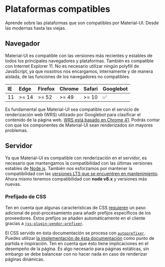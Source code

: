# Plataformas compatibles

<p class="description">Aprende sobre las plataformas que son compatibles por Material-UI. Desde las modernas hasta las viejas.</p>

## Navegador

Material-UI es compatible con las versiones más recientes y estables de todos los principales navegadores y plataformas. También es compatible con Internet Explorer 11. No es necesario utilizar ningún polyfill de JavaScript, ya que nosotros nos encargamos, internamente y de manera aislada, de las funciones de los navegadores no compatibles.

| IE  | Edge  | Firefox | Chrome | Safari | Googlebot |
| :-- | :---- | :------ | :----- | :----- | :-------- |
| 11  | >= 14 | >= 52   | >= 49  | >= 10  | ✅        |

Es fundamental que Material-UI sea compatible con el servicio de renderización web (WRS) utilizado por Googlebot para clasificar el contenido de la página web. [WRS está basado en Chrome 41](https://developers.google.com/search/docs/guides/rendering). Podrás contar con que los componentes de Material-UI sean renderizados sin mayores problemas.

## Servidor

Ya que Material-UI es compatible con renderización en el servidor, es necesario que mantengamos la compatibilidad con las últimas versiones estables de [Node.js](https://github.com/nodejs/node). También nos esforzamos por mantener la compatibilidad con las [versiones LTS que se encuentren en mantenimiento](https://github.com/nodejs/Release#lts-schedule1). Ahora mismo tenemos compatibilidad con **node v8.x** y versiones más nuevas.

### Prefijado de CSS

Ten en cuenta que algunas características de CSS [requieren](https://github.com/cssinjs/jss/issues/279) un paso adicional de post-procesamiento para añadir prefijos específicos de los proveedores. Éstos prefijos se añaden automáticamente en el cliente gracias a [`jss-plugin-vendor-prefixer`](https://www.npmjs.com/package/jss-plugin-vendor-prefixer).

El CSS servido en ésta documentación se procesa con [`autoprefixer`](https://www.npmjs.com/package/autoprefixer). Puedes utilizar [la implementación de ésta documentación](https://github.com/mui-org/material-ui/blob/47aa5aeaec1d4ac2c08fd0e84277d6b91e497557/pages/_document.js#L123) como punto de partida e inspiración. Ten en cuenta que ésto tiene implicaciones en el desempeño de la página. Es algo necesario para páginas estáticas, sin embargo se debe balancear con no hacer nada en caso de renderizar páginas dinámicas.
